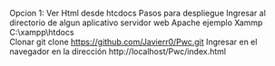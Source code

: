 Opcion 1: Ver Html desde  htcdocs
Pasos para despliegue
Ingresar al directorio de algun aplicativo servidor web Apache ejemplo Xammp C:\xampp\htdocs\
Clonar git clone https://github.com/Javierr0/Pwc.git
Ingresar en el navegador en la dirección http://localhost/Pwc/index.html
